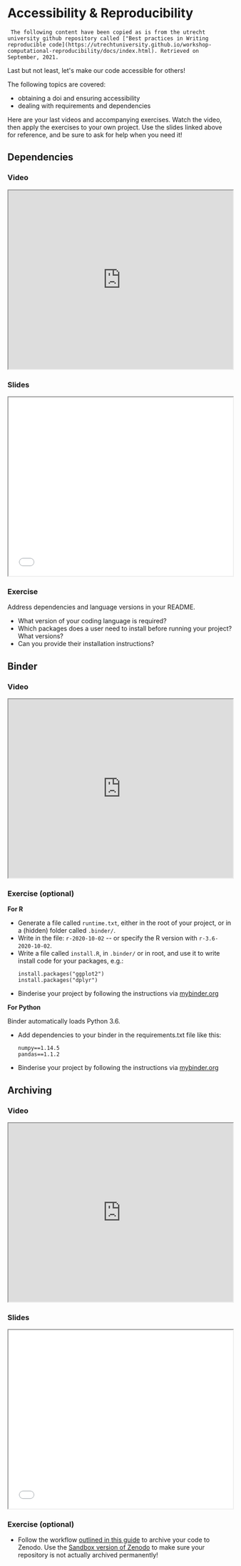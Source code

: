 # Accessibility & Reproducibility
```{note}
 The following content have been copied as is from the utrecht university github repository called ["Best practices in Writing reproducible code](https://utrechtuniversity.github.io/workshop-computational-reproducibility/docs/index.html). Retrieved on September, 2021.
```
Last but not least, let's make our code accessible for others! 

The following topics are covered:
* obtaining a doi and ensuring accessibility
* dealing with requirements and dependencies

Here are your last videos and accompanying exercises. 
Watch the video, then apply the exercises to your own project. 
Use the slides linked above for reference, and be sure to ask for help when you need it!

## Dependencies

### Video
<iframe src="https://player.vimeo.com/video/464028630" width="100%" height="400px">
</iframe>
<!-- ```{r}
vembedr::embed_url("https://vimeo.com/464028630")
``` -->

### Slides
<iframe src="../../slides/slides_reproducibility.html#3" width="100%" height="400px">
</iframe>
<!-- ```{r}
knitr::include_url("../../slides/slides_reproducibility.html#3")
``` -->


### Exercise
Address dependencies and language versions in your README.
- What version of your coding language is required?
- Which packages does a user need to install before running your project?
  What versions?
- Can you provide their installation instructions?


## Binder

### Video
<iframe src="https://player.vimeo.com/video/464010497" width="100%" height="400px">
</iframe>
<!-- ```{r}
vembedr::embed_url("https://vimeo.com/464010497")
``` -->

### Exercise (optional)

**For R**

- Generate a file called `runtime.txt`, either in the root of your project, or in a (hidden) folder called `.binder/`.
- Write in the file: `r-2020-10-02` -- or specify the R version with `r-3.6-2020-10-02`.
- Write a file called `install.R`, in `.binder/` or in root, and use it to write install code for your packages, e.g.:
  ```
  install.packages("ggplot2")
  install.packages("dplyr")
  ```
- Binderise your project by following the instructions via [mybinder.org](https://mybinder.org/)

**For Python**

Binder automatically loads Python 3.6.

- Add dependencies to your binder in the requirements.txt file like this:
  ```
  numpy==1.14.5
  pandas==1.1.2
  ```
- Binderise your project by following the instructions via [mybinder.org](https://mybinder.org/)


## Archiving

### Video
<iframe src="https://player.vimeo.com/video/463947879" width="100%" height="400px">
</iframe>
<!-- ```{r}
vembedr::embed_url("https://vimeo.com/463947879")
``` -->

### Slides
<iframe src="../../slides/slides_reproducibility.html#7" width="100%" height="400px">
</iframe>
<!-- ```{r}
knitr::include_url("../../slides/slides_reproducibility.html#7")
``` -->

### Exercise (optional)

- Follow the workflow [outlined in this guide](https://guides.github.com/activities/citable-code/) to archive your code to Zenodo.
  Use the [Sandbox version of Zenodo](http://sandbox.zenodo.org/) to make sure your repository is not actually archived permanently!